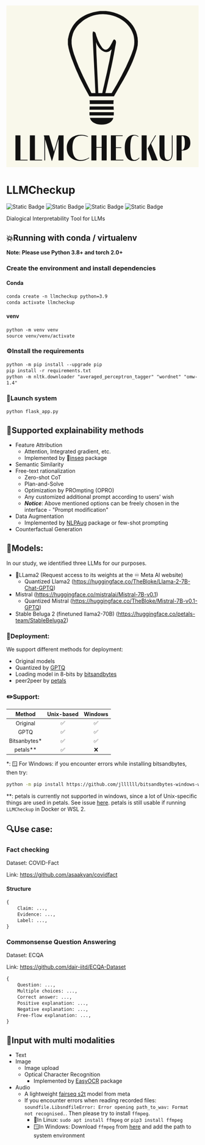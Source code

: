 ![](./static/images/logo.png)
# LLMCheckup
![Static Badge](https://img.shields.io/badge/python-3.8-blue)
![Static Badge](https://img.shields.io/badge/python-3.9-blue)
![Static Badge](https://img.shields.io/badge/python-3.10-blue)
![Static Badge](https://img.shields.io/badge/python-3.11-blue)

Dialogical Interpretability Tool for LLMs

## 💥Running with conda / virtualenv
**Note: Please use Python 3.8+ and torch 2.0+**
### Create the environment and install dependencies

#### Conda
```shell
conda create -n llmcheckup python=3.9
conda activate llmcheckup
```

#### venv
```shell
python -m venv venv
source venv/venv/activate
```

### ⚙️Install the requirements
```shell
python -m pip install --upgrade pip
pip install -r requirements.txt
python -m nltk.downloader "averaged_perceptron_tagger" "wordnet" "omw-1.4"
```

### 🚀Launch system
```shell
python flask_app.py
```

## 💟Supported explainability methods
- Feature Attribution
  - Attention, Integrated gradient, etc.
  - Implemented by 🐛[inseq](https://github.com/inseq-team/inseq) package
- Semantic Similarity
- Free-text rationalization
  - Zero-shot CoT
  - Plan-and-Solve
  - Optimization by PROmpting (OPRO)
  - Any customized additional prompt according to users' wish
  - **_Notice_**: Above mentioned options can be freely chosen in the interface - "Prompt modification"
- Data Augmentation
  - Implemented by [NLPAug](https://github.com/makcedward/nlpaug) package or few-shot prompting
- Counterfactual Generation

## 🤗Models:
In our study, we identified three LLMs for our purposes.

- 🦙LLama2 (Request access to its weights at the ♾️ Meta AI website)
  - Quantized Llama2 (https://huggingface.co/TheBloke/Llama-2-7B-Chat-GPTQ)
- Mistral (https://huggingface.co/mistralai/Mistral-7B-v0.1)
  - Quantized Mistral (https://huggingface.co/TheBloke/Mistral-7B-v0.1-GPTQ)
- Stable Beluga 2 (finetuned llama2-70B) (https://huggingface.co/petals-team/StableBeluga2)

### 🐳Deployment:
We support different methods for deployment:
- Original models
- Quantized by [GPTQ](https://arxiv.org/abs/2210.17323)
- Loading model in 8-bits by [bitsandbytes](https://github.com/TimDettmers/bitsandbytes)
- peer2peer by [petals](https://github.com/bigscience-workshop/petals)

### ✏️Support:
|    Method    | Unix-based | Windows |
|:------------:|:----------:|:-------:|
|   Original   |    ✅    |   ✅   |
|     GPTQ     |    ✅     |   ✅   |
| Bitsanbytes* |    ✅    |   ✅   |
|   petals**   |    ✅     |   ❌  |

*: 🪟 For Windows: if you encounter errors while installing bitsandbytes, then try: 
```bash
python -m pip install https://github.com/jllllll/bitsandbytes-windows-webui/releases/download/wheels/bitsandbytes-0.41.1-py3-none-win_amd64.whl
``` 

**: petals is currently not supported in windows, since a lot of Unix-specific things are used in petals. See issue [here](https://github.com/bigscience-workshop/petals/issues/488). petals is still usable if running ``LLMCheckup`` in Docker or WSL 2.

## 🔍Use case:
### Fact checking
Dataset: COVID-Fact

Link: https://github.com/asaakyan/covidfact

#### Structure
```
{
    Claim: ...,
    Evidence: ...,
    Label: ...,
}
```

### Commonsense Question Answering
Dataset: ECQA

Link: https://github.com/dair-iitd/ECQA-Dataset

```
{
    Question: ...,
    Multiple choices: ...,
    Correct answer: ...,
    Positive explanation: ...,
    Negative explanation: ...,
    Free-flow explanation: ...,
}
```

## 📝Input with multi modalities
- Text
- Image
  - Image upload
  - Optical Character Recognition
    - Implemented by [EasyOCR](https://github.com/JaidedAI/EasyOCR) package
- Audio
  - A lightweight [fairseq s2t](https://huggingface.co/facebook/s2t-small-librispeech-asr) model from meta
  - If you encounter errors when reading recorded files: `soundfile.LibsndfileError: Error opening path_to_wav: Format not recognised.`. Then please try to install `ffmpeg`.
    - 🐧In Linux: ```sudo apt install ffmpeg``` or `pip3 install ffmpeg`
    - 🪟In Windows: Download `ffmpeg` from [here](https://github.com/BtbN/FFmpeg-Builds/releases) and add the path to system environment